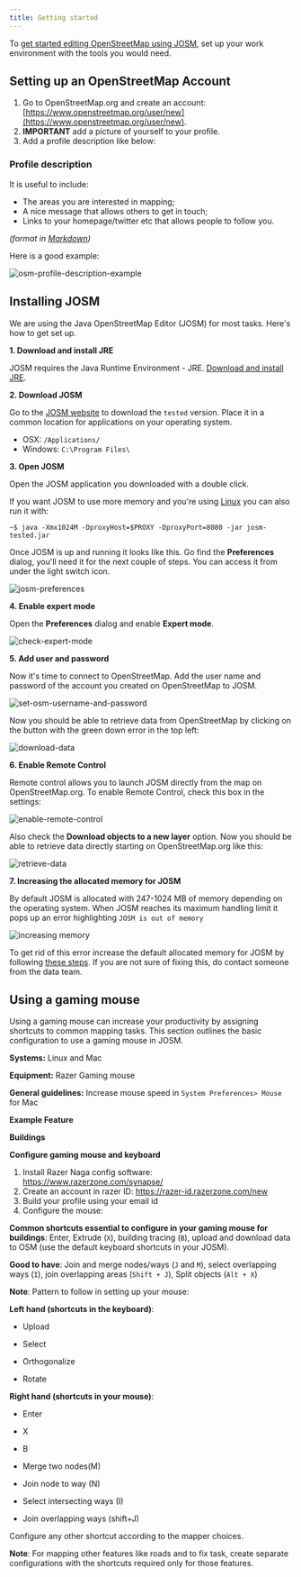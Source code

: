 ```yaml
---
title: Getting started
---
```


To [get started editing OpenStreetMap using JOSM](https://www.mapbox.com/blog/making-the-most-josm/), set up your work environment with the tools you would need.

## Setting up an OpenStreetMap Account

1. Go to OpenStreetMap.org and create an account: [https://www.openstreetmap.org/user/new](https://www.openstreetmap.org/user/new).
2. **IMPORTANT** add a picture of yourself to your profile.
3. Add a profile description like below:

### Profile description

It is useful to include:

- The areas you are interested in mapping;
- A nice message that allows others to get in touch;
- Links to your homepage/twitter etc that allows people to follow you.

*(format in [Markdown]( http://en.wikipedia.org/wiki/Markdown))*

Here is a good example:

![osm-profile-description-example]({{site.baseurl}}/images/osm-profile-description-example.png)

## Installing JOSM

We are using the Java OpenStreetMap Editor (JOSM) for most tasks. Here's how to get set up.

**1. Download and install JRE**

JOSM requires the Java Runtime Environment - JRE. [Download and install JRE]( http://www.oracle.com/technetwork/java/javase/downloads/jre8-downloads-2133155.html).

**2. Download JOSM**

Go to the [JOSM website](https://josm.openstreetmap.de/wiki/Download) to download the `tested` version. Place it in a common location for applications on your operating system.

- OSX: `/Applications/`
- Windows: `C:\Program Files\`

**3. Open JOSM**

Open the JOSM application you downloaded with a double click.

If you want JOSM to use more memory and you're using [Linux](http://wiki.openstreetmap.org/wiki/JOSM/Linux) you can also run it with:

    ~$ java -Xmx1024M -DproxyHost=$PROXY -DproxyPort=8080 -jar josm-tested.jar

Once JOSM is up and running it looks like this. Go find the **Preferences** dialog, you'll need it for the next couple of steps. You can access it from under the light switch icon.

![josm-preferences]({{site.baseurl}}/images/josm-preferences.png)

**4. Enable expert mode**

Open the **Preferences** dialog and enable **Expert mode**.

![check-expert-mode]({{site.baseurl}}/images/check-expert-mode.png)

**5. Add user and password**

Now it's time to connect to OpenStreetMap. Add the user name and password of the account you created on OpenStreetMap to JOSM.

![set-osm-username-and-password]({{site.baseurl}}/images/set-osm-username-and-password.png)

Now you should be able to retrieve data from OpenStreetMap by clicking on the button with the green down error in the top left:

![download-data]({{site.baseurl}}/images/download-data.gif)

**6. Enable Remote Control**

Remote control allows you to launch JOSM directly from the map on OpenStreetMap.org. To enable Remote Control, check this box in the settings:

![enable-remote-control]({{site.baseurl}}/images/enable-remote-control.png)

Also check the **Download objects to a new layer** option. Now you should be able to retrieve data directly starting on OpenStreetMap.org like this:

![retrieve-data]({{site.baseurl}}/images/retrieve-data.gif)

**7. Increasing the allocated memory for JOSM**

By default JOSM is allocated with 247-1024 MB of memory depending on the operating system. When JOSM reaches its maximum handling limit it pops up an error highlighting `JOSM is out of memory`

![increasing memory]({{site.baseurl}}/images/increasing-memory.png)

To get rid of this error increase the default allocated memory for JOSM by following [these steps](https://gist.github.com/jothirnadh/00352fff58ce2628cc4f#supply-parameters). If you are not sure of fixing this, do contact someone from the data team.

## Using a gaming mouse

Using a gaming mouse can increase your productivity by assigning shortcuts to common mapping tasks. This section outlines the basic configuration to use a gaming mouse in JOSM.

**Systems:** Linux and Mac

**Equipment:** Razer Gaming mouse

**General guidelines:** Increase mouse speed in `System Preferences> Mouse` for Mac

**Example Feature**

**Buildings**

**Configure gaming mouse and keyboard**

1. Install Razer Naga config software: https://www.razerzone.com/synapse/
2. Create an account in razer ID: https://razer-id.razerzone.com/new
3. Build your profile using your email id
4. Configure the mouse:

**Common shortcuts essential to configure in your gaming mouse for buildings**: Enter, Extrude (`X`), building tracing (`B`), upload and download data to OSM (use the default keyboard shortcuts in your JOSM).

**Good to have**: Join and merge nodes/ways (`J` and `M`), select overlapping ways (`I`), join overlapping areas (`Shift + J`), Split objects (`Alt + X`)

**Note**: Pattern to follow in setting up your mouse:

**Left hand (shortcuts in the keyboard)**:

   * Upload

   * Select

   * Orthogonalize

   * Rotate

**Right hand (shortcuts in your mouse)**:

   * Enter

   * X

   * B

   * Merge two nodes(M)

   * Join node to way (N)

   * Select intersecting ways (I)

   * Join overlapping ways (shift+J)

 Configure any other shortcut according to the mapper choices.

**Note**: For mapping other features like roads and to fix task, create separate configurations with the shortcuts required only for those features.
